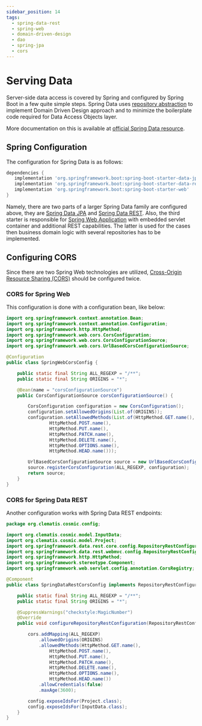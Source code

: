 ```yaml
---
sidebar_position: 14
tags:
  - spring-data-rest
  - spring-web
  - domain-driven-design
  - dao
  - spring-jpa
  - cors
---
```


# Serving Data

Server-side data access is covered by Spring and configured by Spring Boot in a few quite simple
steps. Spring Data uses [repository abstraction](https://docs.spring.io/spring-data/relational/reference/jdbc/domain-driven-design.html)
to implement Domain Driven Design approach and to
minimize the boilerplate code required for Data Access Objects layer.

More documentation on this is available at [official Spring Data
resource](https://docs.spring.io/spring-data/relational/reference/repositories/introduction.html).

## Spring Configuration

The configuration for Spring Data is as follows:

````gradle title="build.gradle"
dependencies {
   implementation 'org.springframework.boot:spring-boot-starter-data-jpa'
   implementation 'org.springframework.boot:spring-boot-starter-data-rest'
   implementation 'org.springframework.boot:spring-boot-starter-web'
}

````
Namely, there are two parts of a larger Spring Data family are configured above,
they are [Spring Data JPA](https://spring.io/projects/spring-data-jpa) and
[Spring Data REST](https://spring.io/projects/spring-data-rest). Also, the 
third starter is responsible for [Spring Web Application](https://docs.spring.io/spring-boot/reference/web/servlet.html)
with embedded servlet container and additional REST capabilities. The latter is used for
the cases then business domain logic with several repositories has to be implemented.

## Configuring CORS

Since there are two Spring Web technologies are utilized, 
[Cross-Origin Resource Sharing (CORS)](https://developer.mozilla.org/en-US/docs/Web/HTTP/Guides/CORS)
should be configured twice.

### CORS for Spring Web

This configuration is done with a configuration bean, like below:

````java title="src/main/java/org/clematis/*/config/SpringWebCorsConfig.java"
import org.springframework.context.annotation.Bean;
import org.springframework.context.annotation.Configuration;
import org.springframework.http.HttpMethod;
import org.springframework.web.cors.CorsConfiguration;
import org.springframework.web.cors.CorsConfigurationSource;
import org.springframework.web.cors.UrlBasedCorsConfigurationSource;

@Configuration
public class SpringWebCorsConfig {

    public static final String ALL_REGEXP = "/**";
    public static final String ORIGINS = "*";

    @Bean(name = "corsConfigurationSource")
    public CorsConfigurationSource corsConfigurationSource() {

        CorsConfiguration configuration = new CorsConfiguration();
        configuration.setAllowedOrigins(List.of(ORIGINS));
        configuration.setAllowedMethods(List.of(HttpMethod.GET.name(),
                HttpMethod.POST.name(),
                HttpMethod.PUT.name(),
                HttpMethod.PATCH.name(),
                HttpMethod.DELETE.name(),
                HttpMethod.OPTIONS.name(),
                HttpMethod.HEAD.name()));

        UrlBasedCorsConfigurationSource source = new UrlBasedCorsConfigurationSource();
        source.registerCorsConfiguration(ALL_REGEXP, configuration);
        return source;
    }
}
````

### CORS for Spring Data REST

Another configuration works with Spring Data REST endpoints:

````java title="src/main/java/org/clematis/*/config/SpringDataRestCorsConfig.java"
package org.clematis.cosmic.config;

import org.clematis.cosmic.model.InputData;
import org.clematis.cosmic.model.Project;
import org.springframework.data.rest.core.config.RepositoryRestConfiguration;
import org.springframework.data.rest.webmvc.config.RepositoryRestConfigurer;
import org.springframework.http.HttpMethod;
import org.springframework.stereotype.Component;
import org.springframework.web.servlet.config.annotation.CorsRegistry;

@Component
public class SpringDataRestCorsConfig implements RepositoryRestConfigurer {

    public static final String ALL_REGEXP = "/**";
    public static final String ORIGINS = "*";

    @SuppressWarnings("checkstyle:MagicNumber")
    @Override
    public void configureRepositoryRestConfiguration(RepositoryRestConfiguration config, CorsRegistry cors) {

        cors.addMapping(ALL_REGEXP)
            .allowedOrigins(ORIGINS)
            .allowedMethods(HttpMethod.GET.name(),
                HttpMethod.POST.name(),
                HttpMethod.PUT.name(),
                HttpMethod.PATCH.name(),
                HttpMethod.DELETE.name(),
                HttpMethod.OPTIONS.name(),
                HttpMethod.HEAD.name())
            .allowCredentials(false)
            .maxAge(3600);

        config.exposeIdsFor(Project.class);
        config.exposeIdsFor(InputData.class);
    }
}
````